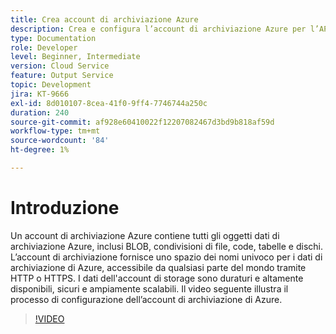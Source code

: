 ```yaml
---
title: Crea account di archiviazione Azure
description: Crea e configura l’account di archiviazione Azure per l’API Batch.
type: Documentation
role: Developer
level: Beginner, Intermediate
version: Cloud Service
feature: Output Service
topic: Development
jira: KT-9666
exl-id: 8d010107-8cea-41f0-9ff4-7746744a250c
duration: 240
source-git-commit: af928e60410022f12207082467d3bd9b818af59d
workflow-type: tm+mt
source-wordcount: '84'
ht-degree: 1%

---
```


# Introduzione

Un account di archiviazione Azure contiene tutti gli oggetti dati di archiviazione Azure, inclusi BLOB, condivisioni di file, code, tabelle e dischi. L’account di archiviazione fornisce uno spazio dei nomi univoco per i dati di archiviazione di Azure, accessibile da qualsiasi parte del mondo tramite HTTP o HTTPS. I dati dell&#39;account di storage sono duraturi e altamente disponibili, sicuri e ampiamente scalabili.
Il video seguente illustra il processo di configurazione dell’account di archiviazione di Azure.

>[!VIDEO](https://video.tv.adobe.com/v/340127?quality=12&learn=on)
